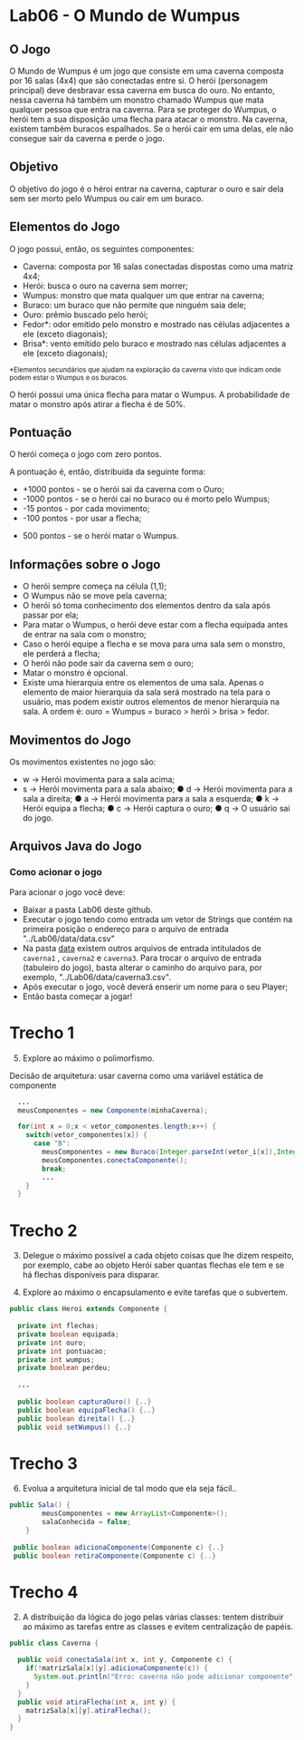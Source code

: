 # Lab06 - O Mundo de Wumpus

## O Jogo

O Mundo de Wumpus é um jogo que consiste em uma caverna composta por 16 salas (4x4) que são conectadas entre si. O herói (personagem principal) deve desbravar essa caverna em busca do ouro. No entanto, nessa caverna há também um monstro chamado Wumpus que mata qualquer pessoa que entra na caverna. Para se proteger do Wumpus, o herói tem a sua disposição uma flecha para atacar o monstro. Na caverna, existem também buracos espalhados. Se o herói cair em uma delas, ele não consegue sair da caverna e perde o jogo.

## Objetivo

O objetivo do jogo é o héroi entrar na caverna, capturar o ouro e sair dela sem ser morto pelo Wumpus ou cair em um buraco.

## Elementos do Jogo

O jogo possui, então, os seguintes componentes:

* Caverna: composta por 16 salas conectadas dispostas como uma matriz 4x4;
* Herói: busca o ouro na caverna sem morrer;
* Wumpus: monstro que mata qualquer um que entrar na caverna;
* Buraco: um buraco que não permite que ninguém saia dele;
* Ouro: prêmio buscado pelo herói;
* Fedor*: odor emitido pelo monstro e mostrado nas células adjacentes a ele (exceto diagonais);
* Brisa*: vento emitido pelo buraco e mostrado nas células adjacentes a ele (exceto diagonais);

<sub>*Elementos secundários que ajudam na exploração da caverna visto que indicam onde podem estar o Wumpus e os buracos.<sub>

O herói possui uma única flecha para matar o Wumpus. A probabilidade de matar o monstro após atirar a flecha é de 50%.
	
## Pontuação
	
O herói começa o jogo com zero pontos.

A pontuação é, então, distribuída da seguinte forma:

* +1000 pontos - se o herói sai da caverna com o Ouro;
* -1000 pontos - se o herói cai no buraco ou é morto pelo Wumpus;
* -15 pontos - por cada movimento;
* -100 pontos - por usar a flecha;
+ 500 pontos - se o herói matar o Wumpus.
	
## Informações sobre o Jogo
	
* O herói sempre começa na célula (1,1);
* O Wumpus não se move pela caverna;
* O herói só toma conhecimento dos elementos dentro da sala após passar por ela;
* Para matar o Wumpus, o herói deve estar com a flecha equipada antes de entrar na sala com o monstro;
* Caso o herói equipe a flecha e se mova para uma sala sem  o monstro, ele perderá a flecha;
* O herói não pode sair da caverna sem o ouro;
* Matar o monstro é opcional.
* Existe uma hierarquia entre os elementos de uma sala. Apenas o elemento de maior hierarquia da sala será mostrado na tela para o usuário, mas podem existir outros elementos de menor hierarquia na sala. A ordem é: ouro = Wumpus = buraco > herói > brisa > fedor.
	
## Movimentos do Jogo
	
Os movimentos existentes no jogo são:
	
* w -> Herói movimenta para a sala acima;
* s -> Herói movimenta para a sala abaixo;
● d -> Herói movimenta para a sala a direita;
● a -> Herói movimenta para a sala a esquerda;
● k -> Herói equipa a flecha;
● c -> Herói captura o ouro;
● q -> O usuário sai do jogo.
	
## Arquivos Java do Jogo
	
### Como acionar o jogo
	
Para acionar o jogo você deve:
	
* Baixar a pasta Lab06 deste github.
* Executar o jogo tendo como entrada um vetor de Strings que contém na primeira posição o endereço para o arquivo de entrada "../Lab06/data/data.csv"
* Na pasta [data](..\Lab06\data) existem outros arquivos de entrada intitulados de `caverna1` , `caverna2` e `caverna3`. Para trocar o arquivo de entrada (tabuleiro do jogo), basta alterar o caminho do arquivo para, por exemplo,  "../Lab06/data/caverna3.csv".
* Após executar o jogo, você deverá enserir um nome para o seu Player;
* Então basta começar a jogar!
# Trecho 1

5. Explore ao máximo o polimorfismo.

Decisão de arquitetura: usar caverna como uma variável estática de componente

~~~java
  ...
  meusComponentes = new Componente(minhaCaverna);

  for(int x = 0;x < vetor_componentes.length;x++) {
    switch(vetor_componentes[x]) {
      case "B":
        meusComponentes = new Buraco(Integer.parseInt(vetor_i[x]),Integer.parseInt(vetor_j[x]));
        meusComponentes.conectaComponente();
        break;          
        ...
    }				
  }
~~~

# Trecho 2

3. Delegue o máximo possível a cada objeto coisas que lhe dizem respeito, por exemplo, cabe ao
objeto Herói saber quantas flechas ele tem e se há flechas disponíveis para disparar.

4. Explore ao máximo o encapsulamento e evite tarefas que o subvertem.

~~~java
public class Heroi extends Componente {
	
  private int flechas;
  private boolean equipada;
  private int ouro;
  private int pontuacao;
  private int wumpus;
  private boolean perdeu;
  
  ...
  
  public boolean capturaOuro() {..}
  public boolean equipaFlecha() {..}
  public boolean direita() {..}
  public void setWumpus() {..}
~~~

# Trecho 3

6. Evolua a arquitetura inicial de tal modo que ela seja fácil..

~~~java
public Sala() {
		meusComponentes = new ArrayList<Componente>();
		salaConhecida = false;
	}
 
 public boolean adicionaComponente(Componente c) {..}
 public boolean retiraComponente(Componente c) {..}
~~~

# Trecho 4

2. A distribuição da lógica do jogo pelas várias classes: tentem distribuir ao máximo as tarefas entre
as classes e evitem centralização de papéis.

~~~java
public class Caverna {

  public void conectaSala(int x, int y, Componente c) {
    if(!matrizSala[x][y].adicionaComponente(c)) {
      System.out.println("Erro: caverna não pode adicionar componente");
    }
  }
  public void atiraFlecha(int x, int y) {
    matrizSala[x][y].atiraFlecha();
  }
}
~~~
